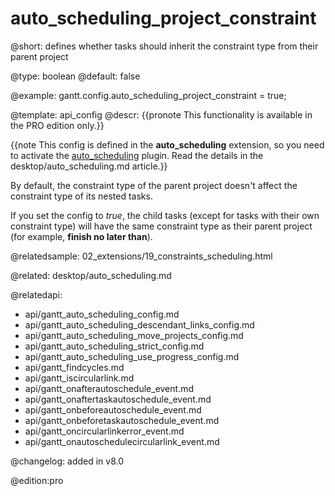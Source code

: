 auto_scheduling_project_constraint
=============

@short: defines whether tasks should inherit the constraint type from their parent project
	

@type: boolean
@default: false

@example:
gantt.config.auto_scheduling_project_constraint = true;

@template:	api_config
@descr:
{{pronote This functionality is available in the PRO edition only.}}

{{note This config is defined in the **auto_scheduling** extension, so you need to activate the [auto_scheduling](desktop/extensions_list.md#autoscheduling) plugin. Read the details in the desktop/auto_scheduling.md article.}}

By default, the constraint type of the parent project doesn't affect the constraint type of its nested tasks.

If you set the config to *true*, the child tasks (except for tasks with their own constraint type) will have the same constraint type as their parent project (for example, **finish no later than**).

@relatedsample: 
02_extensions/19_constraints_scheduling.html

@related: desktop/auto_scheduling.md

@relatedapi:

- api/gantt_auto_scheduling_config.md
- api/gantt_auto_scheduling_descendant_links_config.md
- api/gantt_auto_scheduling_move_projects_config.md
- api/gantt_auto_scheduling_strict_config.md
- api/gantt_auto_scheduling_use_progress_config.md
- api/gantt_findcycles.md
- api/gantt_iscircularlink.md
- api/gantt_onafterautoschedule_event.md
- api/gantt_onaftertaskautoschedule_event.md
- api/gantt_onbeforeautoschedule_event.md
- api/gantt_onbeforetaskautoschedule_event.md
- api/gantt_oncircularlinkerror_event.md
- api/gantt_onautoschedulecircularlink_event.md

@changelog: added in v8.0

@edition:pro